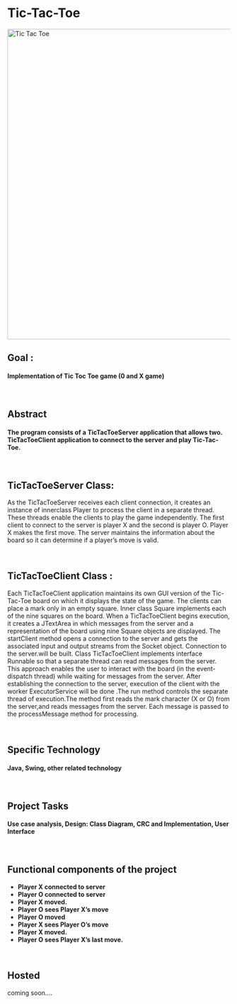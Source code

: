 # Tic-Tac-Toe

<img src="https://cdn.pixabay.com/photo/2020/06/17/19/21/play-5310799_960_720.jpg" alt="Tic Tac Toe" width="700" >

<br/>

## Goal :
#### Implementation of Tic Toc Toe game (0 and X game)

<br/>

## Abstract
#### The program consists of a TicTacToeServer application that allows two. TicTacToeClient application to connect to the server and play Tic-Tac-Toe.

<br/>

## TicTacToeServer Class:
As the TicTacToeServer receives each client connection, it creates an instance of innerclass Player to process the client in a separate thread. These threads enable the clients to play the game independently. The first client to connect to the server is player X and the second is player O. Player X makes the first move. The server maintains the information about the board so it can determine if a player’s move is valid.

<br/>

## TicTacToeClient Class :
Each TicTacToeClient application maintains its own GUI version of the Tic-Tac-Toe board on which it displays the state of the game. The clients can place a mark only in an empty square. Inner class Square implements each of the nine squares on the board. When a TicTacToeClient begins execution, it creates a JTextArea in which messages from the server and a representation of the board using nine Square objects are displayed. The startClient method opens a connection to the server and gets the associated input and output streams from the Socket object. Connection to the server.will be built. Class TicTacToeClient implements interface Runnable so that a separate thread can read messages from the server. This approach enables the user to interact with the board (in the event-dispatch thread) while waiting for messages from the server. After establishing the connection to the server, execution of the client with the worker ExecutorService will be done .The run method controls the separate thread of execution.The method first reads the mark character (X or O) from the server,and reads messages from the server. Each message is passed to the processMessage method for processing.

<br/>

## Specific Technology
#### Java, Swing, other related technology

<br/>

## Project Tasks
#### Use case analysis, Design: Class Diagram, CRC and Implementation, User Interface

<br/>

## Functional components of the project
* **Player X connected to server**
* **Player O connected to server**
* **Player X moved.**
* **Player O sees Player X’s move**
* **Player O moved**
* **Player X sees Player O’s move**
* **Player X moved.**
* **Player O sees Player X’s last move.**

<br/>

## Hosted 
coming soon....
